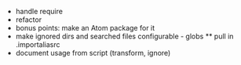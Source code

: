 * handle require
* refactor
* bonus points: make an Atom package for it
* make ignored dirs and searched files configurable - globs
** pull in .importaliasrc
* document usage from script (transform, ignore)
